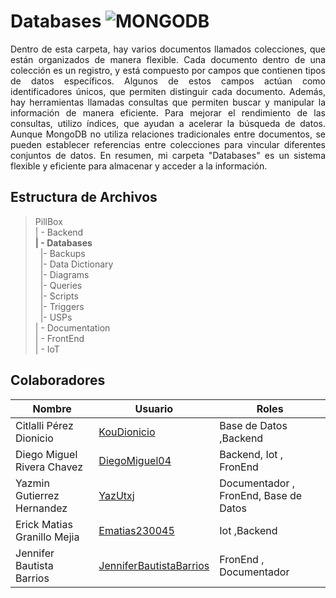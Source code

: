 # Databases  ![MONGODB](https://img.shields.io/badge/MongoDB-47A248?style=for-the-badge&logo=mongodb&logoColor=white)


<p align="justify">
 Dentro de esta carpeta, hay varios documentos llamados colecciones, que están organizados de manera flexible. Cada documento dentro de una colección es un registro, y está compuesto por campos que contienen tipos de datos específicos. Algunos de estos campos actúan como identificadores únicos, que permiten distinguir cada documento. Además, hay herramientas llamadas consultas que permiten buscar y manipular la información de manera eficiente. Para mejorar el rendimiento de las consultas, utilizo índices, que ayudan a acelerar la búsqueda de datos. Aunque MongoDB no utiliza relaciones tradicionales entre documentos, se pueden establecer referencias entre colecciones para vincular diferentes conjuntos de datos. En resumen, mi carpeta "Databases" es un sistema flexible y eficiente para almacenar y acceder a la información.</p>

## Estructura de Archivos

>PillBox<br>
>| - Backend <br>
>**| - Databases**<br>
>&nbsp;&nbsp;|- Backups<br>
>&nbsp;&nbsp;|- Data Dictionary<br>
>&nbsp;&nbsp;|- Diagrams<br>
>&nbsp;&nbsp;|- Queries<br>
>&nbsp;&nbsp;|- Scripts<br>
>&nbsp;&nbsp;|- Triggers<br>
>&nbsp;&nbsp;|- USPs<br>
>| - Documentation<br>
>| - FrontEnd<br>
>| - IoT



## Colaboradores

| Nombre                        | Usuario             | Roles |
|-------------------------------|---------------------|--------|
|  Citlalli Pérez Dionicio |      [KouDionicio](https://github.com/KouDionicio)  |  Base de Datos ,Backend      |
|  Diego Miguel Rivera Chavez | [DiegoMiguel04](https://github.com/DiegoMiguel04)       |  Backend, Iot , FronEnd     |
|  Yazmin Gutierrez Hernandez | [YazUtxj](https://github.com/YazUtxj)            | Documentador , FronEnd,  Base de Datos   |
|  Erick Matias Granillo Mejia | [Ematias230045](https://github.com/Ematias230045)            | Iot ,Backend     |
|  Jennifer Bautista Barrios |[JenniferBautistaBarrios](https://github.com/JenniferBautistaBarrios)            | FronEnd , Documentador      |
